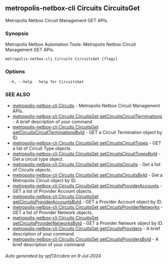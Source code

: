 ## metropolis-netbox-cli Circuits CircuitsGet

Metropolis Netbox Circuit Management GET APIs.

### Synopsis


Metropolis Netbox Automation Tools:
  Metropolis Netbox Circuit Management GET APIs.

```
metropolis-netbox-cli Circuits CircuitsGet [flags]
```

### Options

```
  -h, --help   help for CircuitsGet
```

### SEE ALSO

* [metropolis-netbox-cli Circuits]()	 - Metropolis Netbox Circuit Management APIs.
* [metropolis-netbox-cli Circuits CircuitsGet getCircuitsCircuitTerminations]()	 - A brief description of your command
* [metropolis-netbox-cli Circuits CircuitsGet getCircuitsCircuitTerminationsById]()	 - GET a Circuit Termination object by ID.
* [metropolis-netbox-cli Circuits CircuitsGet getCircuitsCircuitTypes]()	 - GET a list of Circuit Type objects.
* [metropolis-netbox-cli Circuits CircuitsGet getCircuitsCircuitTypesById]()	 - Get a circuit type object.
* [metropolis-netbox-cli Circuits CircuitsGet getCircuitsCircuits]()	 - Get a list of Circuits objects.
* [metropolis-netbox-cli Circuits CircuitsGet getCircuitsCircuitsById]()	 - Get a Metropolis Circuit object by ID.
* [metropolis-netbox-cli Circuits CircuitsGet getCircuitsProviderAccounts]()	 - GET a list of Provider Account objects.
* [metropolis-netbox-cli Circuits CircuitsGet getCircuitsProviderAccountsById]()	 - GET a Provider Account object by ID.
* [metropolis-netbox-cli Circuits CircuitsGet getCircuitsProviderNetworks]()	 - GET a list of Provider Network objects.
* [metropolis-netbox-cli Circuits CircuitsGet getCircuitsProviderNetworksById]()	 - GET a Provider Network object by ID.
* [metropolis-netbox-cli Circuits CircuitsGet getCircuitsProviders]()	 - A brief description of your command
* [metropolis-netbox-cli Circuits CircuitsGet getCircuitsProvidersById]()	 - A brief description of your command

###### Auto generated by spf13/cobra on 9-Jul-2024
